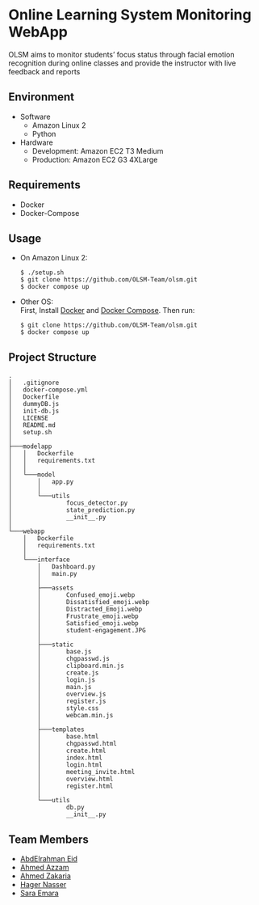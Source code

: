 # Online Learning System Monitoring WebApp

OLSM aims to monitor students’ focus status through facial emotion recognition during
online classes and provide the instructor with live feedback and reports

## Environment
- Software
    - Amazon Linux 2
    - Python
- Hardware
    - Development: Amazon EC2 T3 Medium
    - Production: Amazon EC2 G3 4XLarge

## Requirements
- Docker
- Docker-Compose

## Usage
- On Amazon Linux 2:
    ```console
    $ ./setup.sh
    $ git clone https://github.com/OLSM-Team/olsm.git
    $ docker compose up
    ```
- Other OS:<br>
    First, Install [Docker](https://docs.docker.com/engine/install/) and [Docker Compose](https://docs.docker.com/compose/install/). Then run:
    ```console
    $ git clone https://github.com/OLSM-Team/olsm.git
    $ docker compose up
    ```

## Project Structure
```
.
│   .gitignore
│   docker-compose.yml
│   Dockerfile
│   dummyDB.js
│   init-db.js
│   LICENSE
│   README.md
│   setup.sh
│
├───modelapp
│   │   Dockerfile
│   │   requirements.txt
│   │
│   └───model
│       │   app.py
│       │
│       └───utils
│               focus_detector.py
│               state_prediction.py
│               __init__.py
│
└───webapp
    │   Dockerfile
    │   requirements.txt
    │
    └───interface
        │   Dashboard.py
        │   main.py
        │
        ├───assets
        │       Confused_emoji.webp
        │       Dissatisfied_emoji.webp
        │       Distracted_Emoji.webp
        │       Frustrate_emoji.webp
        │       Satisfied_emoji.webp
        │       student-engagement.JPG
        │
        ├───static
        │       base.js
        │       chgpasswd.js
        │       clipboard.min.js
        │       create.js
        │       login.js
        │       main.js
        │       overview.js
        │       register.js
        │       style.css
        │       webcam.min.js
        │
        ├───templates
        │       base.html
        │       chgpasswd.html
        │       create.html
        │       index.html
        │       login.html
        │       meeting_invite.html
        │       overview.html
        │       register.html
        │
        └───utils
                db.py
                __init__.py
```

## Team Members
- [AbdElrahman Eid](https://github.com/AbdElrahman-A-Eid)
- [Ahmed Azzam](https://github.com/AhmedAzzam99)
- [Ahmed Zakaria](https://github.com/Ahmed-Zakaria96)
- [Hager Nasser](https://github.com/hager51)
- [Sara Emara]()
